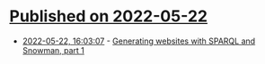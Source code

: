 # [Published on 2022-05-22](index.md)

* [2022-05-22, 16:03:07](https://news.ycombinator.com/item?id=31469599) - [Generating websites with SPARQL and Snowman, part 1](https://www.bobdc.com/blog/snowmanartbasept1/)
